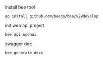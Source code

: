 install bee tool
```
go install github.com/beego/bee/v2@develop
```

init web api project
```
bee api openai
```

swagger doc
```
bee generate docs
```
